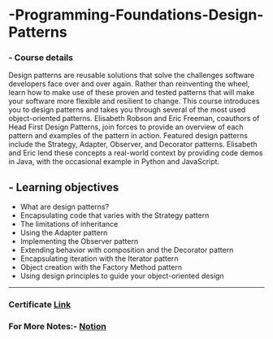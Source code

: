 # -Programming-Foundations-Design-Patterns

### - Course details

Design patterns are reusable solutions that solve the challenges software developers face over and over again. Rather than reinventing the wheel, learn how to make use of these proven and tested patterns that will make your software more flexible and resilient to change. This course introduces you to design patterns and takes you through several of the most used object-oriented patterns. Elisabeth Robson and Eric Freeman, coauthors of Head First Design Patterns, join forces to provide an overview of each pattern and examples of the pattern in action. Featured design patterns include the Strategy, Adapter, Observer, and Decorator patterns. Elisabeth and Eric lend these concepts a real-world context by providing code demos in Java, with the occasional example in Python and JavaScript.



## - Learning objectives
* What are design patterns?
* Encapsulating code that varies with the Strategy pattern
* The limitations of inheritance
* Using the Adapter pattern
* Implementing the Observer pattern
* Extending behavior with composition and the Decorator pattern
* Encapsulating iteration with the Iterator pattern
* Object creation with the Factory Method pattern
* Using design principles to guide your object-oriented design


***

### Certificate [Link](https://www.linkedin.com/learning/certificates/138ebe2205eafff6cbac997ce41da5c3cf4a0577a3eea356ffae6d95646aca9c?trk=share_certificate)

### For More Notes:- [Notion](https://www.notion.so/6-Programming-Foundations-Design-Patterns-1h-44m-1b80152a67dd42be908db2013815a9d4)
